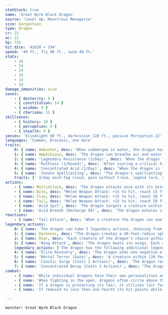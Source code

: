 ```yaml
---
statblock: true
name: 'Great Wyrm Black Dragon'
source: 'Level Up: Monstrous Menagerie'
size: Gargantuan
type: Dragon
cr: 23
ac: 22
hp: 735
hit_dice: '42d20 + 294'
speed: '40 ft., fly 80 ft., swim 40 ft.'
stats:
    - 26
    - 14
    - 24
    - 16
    - 14
    - 18
damage_immunities: acid
saves:
    - { dexterity: 9 }
    - { constitution: 14 }
    - { wisdom: 9 }
    - { charisma: 11 }
skillsaves:
    - { history: 10 }
    - { perception: 9 }
    - { stealth: 9 }
senses: 'blindsight 60 ft., darkvision 120 ft., passive Perception 22'
languages: 'Common, Draconic, one more'
traits:
    0: { name: Ambusher, desc: "When submerged in water, the dragon has advantage on Stealth checks. If the dragon hits a creature that can't see it with its bite, it can deal piercing damage and grapple the target simultaneously." }
    1: { name: Amphibious, desc: 'The dragon can breathe air and water.' }
    2: { name: 'Legendary Resistance (3/Day)', desc: 'When the dragon fails a saving throw, it can choose to succeed instead. When it does, it sheds some of its scales, which turn to mud. If it has no more uses of this ability, its Armor Class is reduced to 20 until it finishes a long rest.' }
    3: { name: 'Ruthless (1/Round)', desc: 'After scoring a critical hit on its turn, the dragon can immediately make one claw attack.' }
    4: { name: 'Concentrated Acid (1/Day)', desc: "When the dragon is first bloodied, it immediately recharges its breath weapon, if it's not already available. For the next minute, the dragon's acid becomes immensely more corrosive, ignoring acid resistance and treating acid immunity as acid resistance." }
    5: { name: 'Innate Spellcasting', desc: "The dragon's spellcasting ability is Charisma (save DC 19). It can innately cast the following spells, requiring no material components." }
    traits: [' 3/day each:fog cloud, pass without trace, legend lore, speak with dead', ' 1/day each:create undead, insect plague, time stop']
actions:
    - { name: Multiattack, desc: 'The dragon attacks once with its bite and twice with its claws. In place of its bite attack, it can use Acid Spit.' }
    - { name: Bite, desc: "Melee Weapon Attack: +15 to hit, reach 15 ft., one target. Hit: 30 (4d10 + 8) piercing damage plus 9 (2d8) acid damage. Instead of dealing piercing damage, the dragon can grapple the target (escape DC 23), and a Huge or smaller creature grappled in this way is restrained. While grappling a creature, the dragon can't bite or use Acid Spit against another target." }
    - { name: Claw, desc: 'Melee Weapon Attack: +15 to hit, reach 10 ft., one target. Hit: 21 (3d8 + 8) slashing damage.' }
    - { name: Tail, desc: 'Melee Weapon Attack: +15 to hit, reach 20 ft., one target. Hit: 21 (3d8 + 8) bludgeoning damage, and the dragon pushes the target 10 feet away.' }
    - { name: 'Acid Spit', desc: 'The dragon targets a creature within 60 feet, forcing it to make a DC 22 Dexterity saving throw. The creature takes 22 (4d10) acid damage on a failure or half damage on a success. A creature that fails the save also takes 11 (2d10) ongoing acid damage. A creature can use an action to end the ongoing damage.' }
    - { name: 'Acid Breath (Recharge 56)', desc: 'The dragon exhales sizzling acid in a 90-foot-long, 10-foot-wide line. Each creature in that area makes a DC 22 Dexterity saving throw, taking 85 (19d8) acid damage on a failed save or half damage on a success. A creature that fails the save is blinded until the end of its next turn.' }
reactions:
    - { name: 'Tail Attack', desc: 'When a creature the dragon can see within 10 feet hits the dragon with a melee attack, the dragon makes a tail attack against it.' }
legendary_actions:
    0: { name: 'The dragon can take 3 legendary actions, choosing from the options below', desc: "Only one legendary action can be used at a time and only at the end of another creature's turn. It regains spent legendary actions at the start of its turn." }
    1: { name: Darkness, desc: "The dragon creates a 40-foot-radius sphere of magical darkness originating from a point it can see within 120 feet. Darkvision can't penetrate this darkness. The darkness lasts for 1 minute or until the dragon uses this action again." }
    2: { name: Roar, desc: "Each creature of the dragon's choice within 120 feet that can hear it makes a DC 19 Charisma saving throw. On a failure, it is frightened for 1 minute. A creature repeats the saving throw at the end of its turns, ending the effect on itself on a success. When it succeeds on a saving throw or the effect ends for it, it is immune to Roar for 24 hours." }
    3: { name: 'Wing Attack', desc: 'The dragon beats its wings. Each creature within 15 feet makes a DC 22 Dexterity saving throw. On a failure, it is pushed 10 feet away and knocked prone. The dragon can then fly up to half its fly speed.' }
    legendary_actions: ['The dragon has the following additional legendary actions, which it can use only while bloodied:']
    4: { name: 'Elite Recovery', desc: 'The dragon ends one negative effect currently affecting it. It can do so as long as it has at least 1 hit point, even while unconscious or incapacitated.' }
    5: { name: 'Mortal Terror (Gaze)', desc: 'A creature within 120 feet makes a saving throw against Roar, even if it has already successfully saved within the past 24 hours.' }
    6: { name: 'Caustic Surge (Costs 2 Actions)', desc: 'The dragon recharges its breath weapon.' }
    7: { name: 'Concentrated Decay (Costs 3 Actions)', desc: "The dragon spits a highly concentrated blast of acid at one creature it can see within 90 feet. That creature is affected as if caught in the dragon's breath weapon, rolling to save as usual." }
combat:
    - { name: 'While individual dragons have their own personalities and tactics, most rely heavily on their breath weapons', desc: 'They use them whenever they can, preferably from maximum distance and while flying above their enemies.' }
    - { name: 'When fighting in the open, dragons often circle above their enemies as they wait for their breath weapons to recharge', desc: "They only close to melee if their enemies deal significant damage with ranged attacks, or if they can savage an enemy cut off from its allies. Once bloodied, dragons become more aggressive, attacking with bite and claws when their breath weapons aren't available." }
    - { name: 'If a dragon is protecting its lair, it utilizes lair features, traps, allies, and architecture such as escape tunnels to keep up a hit-and-run fight, reappearing only when it has a fully-recharged breath weapon', desc: 'If the dragon is forced into melee combat, it uses its bite and claws against a single foe. If it has legendary actions like Roar and Wing Attack, it uses them to disperse its other enemies.' }
    - { name: 'If reduced to less than one-fourth its hit points while fighting in the open, a dragon flies away', desc: 'However, it fights to the death to defend its lair, unless it can regain the upper hand through tricks or bargains.' }

---
```

```statblock
monster: Great Wyrm Black Dragon
```
